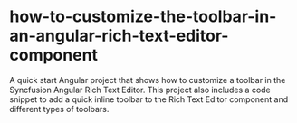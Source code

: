 # how-to-customize-the-toolbar-in-an-angular-rich-text-editor-component
A quick start Angular project that shows how to customize a toolbar in the Syncfusion Angular Rich Text Editor. This project also includes a code snippet to add a quick inline toolbar to the Rich Text Editor component and different types of toolbars.
